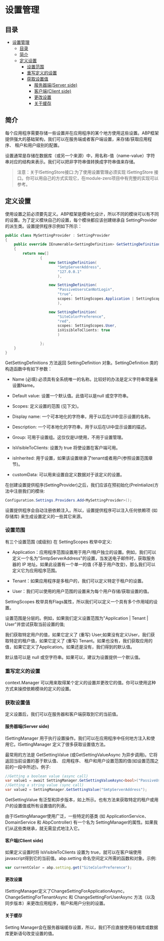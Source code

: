 # 设置管理

## 目录

<!-- TOC -->

- [设置管理](#%E8%AE%BE%E7%BD%AE%E7%AE%A1%E7%90%86)
    - [目录](#%E7%9B%AE%E5%BD%95)
    - [简介](#%E7%AE%80%E4%BB%8B)
    - [定义设置](#%E5%AE%9A%E4%B9%89%E8%AE%BE%E7%BD%AE)
        - [设置范围](#%E8%AE%BE%E7%BD%AE%E8%8C%83%E5%9B%B4)
        - [重写定义的设置](#%E9%87%8D%E5%86%99%E5%AE%9A%E4%B9%89%E7%9A%84%E8%AE%BE%E7%BD%AE)
        - [获取设置值](#%E8%8E%B7%E5%8F%96%E8%AE%BE%E7%BD%AE%E5%80%BC)
            - [服务器端(Server side)](#%E6%9C%8D%E5%8A%A1%E5%99%A8%E7%AB%AFserver-side)
            - [客户端(Client side)](#%E5%AE%A2%E6%88%B7%E7%AB%AFclient-side)
            - [更改设置](#%E6%9B%B4%E6%94%B9%E8%AE%BE%E7%BD%AE)
            - [关于缓存](#%E5%85%B3%E4%BA%8E%E7%BC%93%E5%AD%98)

<!-- /TOC -->

## 简介

每个应用程序需要存储一些设置并在应用程序的某个地方使用这些设置。ABP框架提供强大的基础架构，我们可以在服务端或者客户端设置，来存储/获取应用程序、 租户和用户级别的配置。

设置通常是存储在数据库（或另一个来源）中，用名称-值（name-value）字符串对应的结构来表示。我们可以把非字符串值转换成字符串值来存储。

> 注意：关于ISettingStore接口:为了使用设置管理必须实现 ISettingStore 接口。你可以用自己的方式实现它，在module-zero项目中有完整的实现可以参考。

## 定义设置

使用设置之前必须要先定义。ABP框架是模块化设计，所以不同的模块可以有不同的设置。为了定义模块自己的设置，每个模块都应该创建继承自 SettingProvider 的派生类。设置提供程序示例如下所示：

```c#
public class MySettingProvider : SettingProvider
{
    public override IEnumerable<SettingDefinition> GetSettingDefinitions(SettingDefinitionProviderContext context)
    {
        return new[]
                {
                    new SettingDefinition(
                        "SmtpServerAddress",
                        "127.0.0.1"
                        ),

                    new SettingDefinition(
                        "PassiveUsersCanNotLogin",
                        "true",
                        scopes: SettingScopes.Application | SettingScopes.Tenant
                        ),

                    new SettingDefinition(
                        "SiteColorPreference",
                        "red",
                        scopes: SettingScopes.User,
                        isVisibleToClients: true
                        )

                };
    }
}
```

GetSettingDefinitions 方法返回 SettingDefinition 对象。SettingDefinition 类的构造函数中有如下参数：

- Name (必填):必须具有全系统唯一的名称。比较好的办法是定义字符串常量来设置Name。

- Default value: 设置一个默认值。此值可以是null 或空字符串。

- Scopes: 定义设置的范围 (见下文)。

- Display name: 一个可本地化的字符串，用于以后在UI中显示设置的名称。

- Description: 一个可本地化的字符串，用于以后在UI中显示设置的描述。

- Group: 可用于设置组。这仅仅是UI使用，不用于设置管理。

- IsVisibleToClients: 设置为 true 将使设置在客户端可用。

- isInherited: 用于设置，如果该设置继承了tenant或者用户(参照设置范围章节)。

- customData: 可以用来设置自定义数据对于该定义的设置。

在创建设置提供程序(SettingProvider)之后，我们应该在预初始化(PreIntialize)方法中注册我们的模块:

```c#
Configuration.Settings.Providers.Add<MySettingProvider>();
```

设置提供程序会自动注册依赖注入。所以，设置提供程序可以注入任何依赖项 (如存储库) 来生成设置定义的一些其它来源。

### 设置范围

有三个设置范围 (或级别) 在 SettingScopes 枚举中定义:

- Application：应用程序范围设置用于用户/租户独立的设置。例如，我们可以定义一个名为"SmtpServerAddress"的设置，当发送电子邮件时，获取服务器的 IP 地址。如果此设置有一个单一的值 (不基于用户改变)，那么我们可以定义它为应用程序范围。

- Tenant：如果应用程序是多租户的，我们可以定义特定于租户的设置。

- User：我们可以使用的用户范围的设置来为每个用户存储/获取设置的值。

SettingScopes 枚举具有Flags属性，所以我们可以定义一个具有多个作用域的设置。

设置范围是分层的。例如，如果我们定义设置范围为"Application | Tenant | User"并尝试获取当前设置的值;

我们获取特定用户的值，如果它定义了 (重写) User;如果没有定义User，我们获取特定的租户值，如果它定义了 (重写) Tenant。如果也没有，我们获取应用的值，如果它定义了Application。如果还是没有，我们得到的默认值。

默认值可以是 null 或空字符串。如果可以，建议为设置提供一个默认值。

### 重写定义的设置

context.Manager 可以用来取得某个定义的设置并更改它的值。你可以使用这种方式来操控依赖模块的定义的设置。

### 获取设置值

定义设置后，我们可以在服务器和客户端获取到它的当前值。

#### 服务器端(Server side)

ISettingManager 用于执行设置操作。我们可以在应用程序中任何地方注入和使用它。ISettingManager 定义了很多获取设置值方法。

最常用的方法是 GetSettingValue (或GetSettingValueAsync 为异步调用)。它将返回当前设置的基于默认值、 应用程序、 租户和用户设置范围的值(如设置范围之前的一段中所述)。例子:

```c#
//Getting a boolean value (async call)
var value1 = await SettingManager.GetSettingValueAsync<bool>("PassiveUsersCanNotLogin");
//Getting a string value (sync call)
var value2 = SettingManager.GetSettingValue("SmtpServerAddress");
```

GetSettingValue 有泛型和异步版本，如上所示。也有方法来获取特定的租户或用户的设置值或所有设置值的列表。

由于ISettingManager使用广泛，一些特定的基类 (如 ApplicationService、 DomainService 和 AbpController) 有一个名为 SettingManager的属性。如果我们从这些类继承，就无需显式地注入它。

#### 客户端(Client side)

如果定义设置时将 IsVisibleToClients 设置为 true，就可以在客户端使用 javascript得到它的当前值。abp.setting 命名空间定义所需的函数和对象。示例:

```javascript
var currentColor = abp.setting.get("SiteColorPreference");
```

#### 更改设置

ISettingManager定义了ChangeSettingForApplicationAsync，ChangeSettingForTenantAsync 和 ChangeSettingForUserAsync 方法（以及同步版本）来更改应用程序，租户和用户分别的设置。

#### 关于缓存

Setting Manager会在服务器端缓存设置，所以，我们不应直接使用存储库或数据库更新语句改变设置的值。